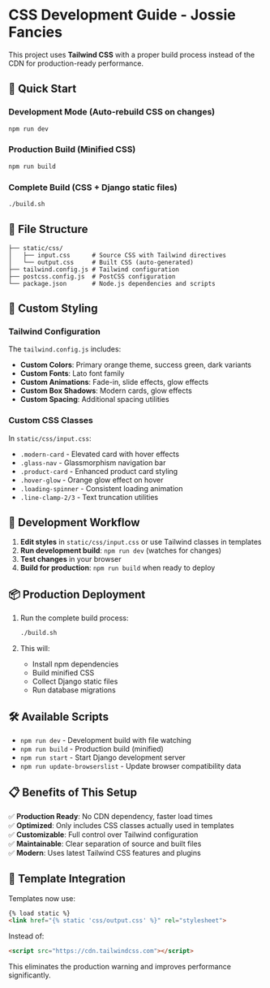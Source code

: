 # CSS Development Guide - Jossie Fancies

This project uses **Tailwind CSS** with a proper build process instead of the CDN for production-ready performance.

## 🚀 Quick Start

### Development Mode (Auto-rebuild CSS on changes)
```bash
npm run dev
```

### Production Build (Minified CSS)
```bash
npm run build
```

### Complete Build (CSS + Django static files)
```bash
./build.sh
```

## 📁 File Structure

```
├── static/css/
│   ├── input.css      # Source CSS with Tailwind directives
│   └── output.css     # Built CSS (auto-generated)
├── tailwind.config.js # Tailwind configuration
├── postcss.config.js  # PostCSS configuration
└── package.json       # Node.js dependencies and scripts
```

## 🎨 Custom Styling

### Tailwind Configuration
The `tailwind.config.js` includes:
- **Custom Colors**: Primary orange theme, success green, dark variants
- **Custom Fonts**: Lato font family
- **Custom Animations**: Fade-in, slide effects, glow effects
- **Custom Box Shadows**: Modern cards, glow effects
- **Custom Spacing**: Additional spacing utilities

### Custom CSS Classes
In `static/css/input.css`:
- `.modern-card` - Elevated card with hover effects
- `.glass-nav` - Glassmorphism navigation bar
- `.product-card` - Enhanced product card styling
- `.hover-glow` - Orange glow effect on hover
- `.loading-spinner` - Consistent loading animation
- `.line-clamp-2/3` - Text truncation utilities

## 🔧 Development Workflow

1. **Edit styles** in `static/css/input.css` or use Tailwind classes in templates
2. **Run development build**: `npm run dev` (watches for changes)
3. **Test changes** in your browser
4. **Build for production**: `npm run build` when ready to deploy

## 📦 Production Deployment

1. Run the complete build process:
   ```bash
   ./build.sh
   ```

2. This will:
   - Install npm dependencies
   - Build minified CSS
   - Collect Django static files
   - Run database migrations

## 🛠️ Available Scripts

- `npm run dev` - Development build with file watching
- `npm run build` - Production build (minified)
- `npm run start` - Start Django development server
- `npm run update-browserslist` - Update browser compatibility data

## 📋 Benefits of This Setup

✅ **Production Ready**: No CDN dependency, faster load times  
✅ **Optimized**: Only includes CSS classes actually used in templates  
✅ **Customizable**: Full control over Tailwind configuration  
✅ **Maintainable**: Clear separation of source and built files  
✅ **Modern**: Uses latest Tailwind CSS features and plugins

## 🎯 Template Integration

Templates now use:
```html
{% load static %}
<link href="{% static 'css/output.css' %}" rel="stylesheet">
```

Instead of:
```html
<script src="https://cdn.tailwindcss.com"></script>
```

This eliminates the production warning and improves performance significantly.